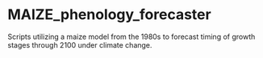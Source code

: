 # MAIZE_phenology_forecaster
Scripts utilizing a maize model from the 1980s to forecast timing of growth stages through 2100 under climate change.
